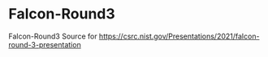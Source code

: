 # Falcon-Round3
Falcon-Round3 Source for https://csrc.nist.gov/Presentations/2021/falcon-round-3-presentation
